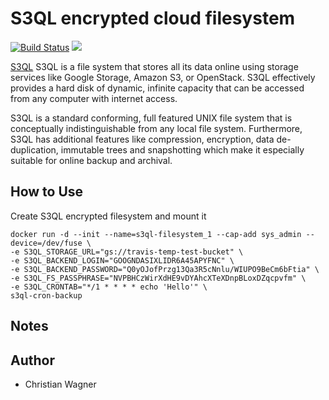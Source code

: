 # S3QL encrypted cloud filesystem

[![Build Status](https://travis-ci.org/chriswayg/s3ql-cron-backup.svg?branch=master)](https://travis-ci.org/chriswayg/s3ql-cron-backup)
[![](https://images.microbadger.com/badges/image/chriswayg/s3ql-cron-backup.svg)](https://microbadger.com/images/chriswayg/s3ql-cron-backup)

[S3QL](https://bitbucket.org/nikratio/s3ql/) S3QL is a file system that stores all its data online using storage services like Google Storage, Amazon S3, or OpenStack. S3QL effectively provides a hard disk of dynamic, infinite capacity that can be accessed from any computer with internet access.

S3QL is a standard conforming, full featured UNIX file system that is conceptually indistinguishable from any local file system. Furthermore, S3QL has additional features like compression, encryption, data de-duplication, immutable trees and snapshotting which make it especially suitable for online backup and archival.

## How to Use

Create S3QL encrypted filesystem and mount it
```
docker run -d --init --name=s3ql-filesystem_1 --cap-add sys_admin --device=/dev/fuse \
-e S3QL_STORAGE_URL="gs://travis-temp-test-bucket" \
-e S3QL_BACKEND_LOGIN="GOOGNDASIXLIDR6A45APYFNC" \
-e S3QL_BACKEND_PASSWORD="Q0yOJofPrzg13Qa3R5cNnlu/WIUPO9BeCm6bFtia" \
-e S3QL_FS_PASSPHRASE="NVPBHCzWirXdHE9vDYAhcXTeXDnpBLoxDZqcpvfm" \
-e S3QL_CRONTAB="*/1 * * * * echo 'Hello'" \
s3ql-cron-backup
```

## Notes


## Author

- Christian Wagner
